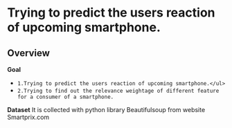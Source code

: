 # Trying to predict the users reaction of upcoming smartphone.
## Overview
<b>Goal</b> 
* `1.Trying to predict the users reaction of upcoming smartphone.</ul>`
* `2.Trying to find out the relevance weightage of different feature for a consumer of a smartphone.`

<b>Dataset</b>
It is collected with python library Beautifulsoup from website Smartprix.com
